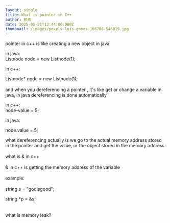 ```yaml
---
layout: single
title: What is pointer in C++
author: 邦彥
date: 2025-05-21T12:44:00.000Z
thumbnail: /images/pexels-luis-gomes-166706-546819.jpg
---
```

pointer in c++ is like creating a new object in java 

in java:\
Listnode node = new Listnode(1);

in c++:

Listnode* node = new Listnode(1);\
\
and when you dereferencing a pointer , it's like get or change a variable in java, in java dereferencing is done automatically

in c++:\
node-value = 5;



in java:

node.value = 5;

what dereferencing actually is we go to the actual memory address stored in the pointer and get the value, or the object stored in the memory address\
\
what is & in c++\
\
& in c++ is getting the memory address of the variable \
\
example:\
\
string s = "godisgood";

string *p = &s;\
\
\
what is memory leak?
